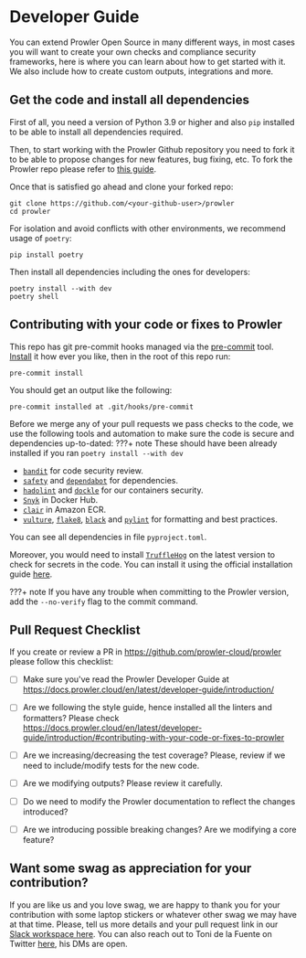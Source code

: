 # Developer Guide

You can extend Prowler Open Source in many different ways, in most cases you will want to create your own checks and compliance security frameworks, here is where you can learn about how to get started with it. We also include how to create custom outputs, integrations and more.

## Get the code and install all dependencies

First of all, you need a version of Python 3.9 or higher and also `pip` installed to be able to install all dependencies required.

Then, to start working with the Prowler Github repository you need to fork it to be able to propose changes for new features, bug fixing, etc. To fork the Prowler repo please refer to [this guide](https://docs.github.com/en/pull-requests/collaborating-with-pull-requests/working-with-forks/fork-a-repo?tool=webui#forking-a-repository).

Once that is satisfied go ahead and clone your forked repo:

```
git clone https://github.com/<your-github-user>/prowler
cd prowler
```
For isolation and avoid conflicts with other environments, we recommend usage of `poetry`:
```
pip install poetry
```
Then install all dependencies including the ones for developers:
```
poetry install --with dev
poetry shell
```

## Contributing with your code or fixes to Prowler

This repo has git pre-commit hooks managed via the [pre-commit](https://pre-commit.com/) tool. [Install](https://pre-commit.com/#install) it how ever you like, then in the root of this repo run:
```shell
pre-commit install
```
You should get an output like the following:
```shell
pre-commit installed at .git/hooks/pre-commit
```

Before we merge any of your pull requests we pass checks to the code, we use the following tools and automation to make sure the code is secure and dependencies up-to-dated:
???+ note
    These should have been already installed if you ran `poetry install --with dev`

- [`bandit`](https://pypi.org/project/bandit/) for code security review.
- [`safety`](https://pypi.org/project/safety/) and [`dependabot`](https://github.com/features/security) for dependencies.
- [`hadolint`](https://github.com/hadolint/hadolint) and [`dockle`](https://github.com/goodwithtech/dockle) for our containers security.
- [`Snyk`](https://docs.snyk.io/integrations/snyk-container-integrations/container-security-with-docker-hub-integration) in Docker Hub.
- [`clair`](https://github.com/quay/clair) in Amazon ECR.
- [`vulture`](https://pypi.org/project/vulture/), [`flake8`](https://pypi.org/project/flake8/), [`black`](https://pypi.org/project/black/) and [`pylint`](https://pypi.org/project/pylint/) for formatting and best practices.

You can see all dependencies in file `pyproject.toml`.

Moreover, you would need to install [`TruffleHog`](https://github.com/trufflesecurity/trufflehog) on the latest version to check for secrets in the code. You can install it using the official installation guide [here](https://github.com/trufflesecurity/trufflehog?tab=readme-ov-file#floppy_disk-installation).

???+ note
    If you have any trouble when committing to the Prowler version, add the `--no-verify` flag to the commit command.

## Pull Request Checklist

If you create or review a PR in https://github.com/prowler-cloud/prowler please follow this checklist:

- [ ] Make sure you've read the Prowler Developer Guide at https://docs.prowler.cloud/en/latest/developer-guide/introduction/
- [ ] Are we following the style guide, hence installed all the linters and formatters? Please check https://docs.prowler.cloud/en/latest/developer-guide/introduction/#contributing-with-your-code-or-fixes-to-prowler
- [ ] Are we increasing/decreasing the test coverage? Please, review if we need to include/modify tests for the new code.
- [ ] Are we modifying outputs? Please review it carefully.
- [ ] Do we need to modify the Prowler documentation to reflect the changes introduced?
- [ ] Are we introducing possible breaking changes? Are we modifying a core feature?


## Want some swag as appreciation for your contribution?

If you are like us and you love swag, we are happy to thank you for your contribution with some laptop stickers or whatever other swag we may have at that time. Please, tell us more details and your pull request link in our [Slack workspace here](https://join.slack.com/t/prowler-workspace/shared_invite/zt-1hix76xsl-2uq222JIXrC7Q8It~9ZNog). You can also reach out to Toni de la Fuente on Twitter [here](https://twitter.com/ToniBlyx), his DMs are open.
